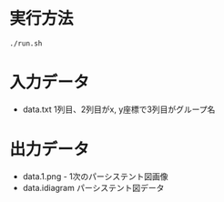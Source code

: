 # 実行方法

    ./run.sh
    
# 入力データ

* data.txt 1列目、2列目がx, y座標で3列目がグループ名

# 出力データ

* data.1.png - 1次のパーシステント図画像
* data.idiagram パーシステント図データ 


